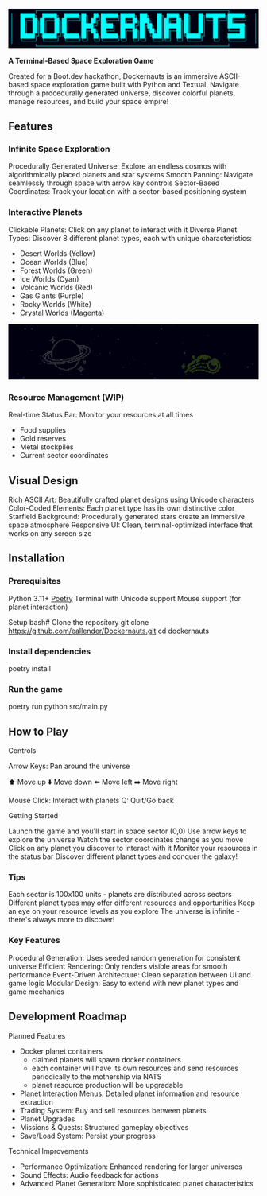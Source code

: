 ![Dockernauts](static/imgs/title-screen.png)

**A Terminal-Based Space Exploration Game**

Created for a Boot.dev hackathon,
Dockernauts is an immersive ASCII-based space exploration game built with Python and Textual. Navigate through a procedurally generated universe, discover colorful planets, manage resources, and build your space empire!

## Features

### Infinite Space Exploration

Procedurally Generated Universe: Explore an endless cosmos with algorithmically placed planets and star systems
Smooth Panning: Navigate seamlessly through space with arrow key controls
Sector-Based Coordinates: Track your location with a sector-based positioning system

### Interactive Planets

Clickable Planets: Click on any planet to interact with it
Diverse Planet Types: Discover 8 different planet types, each with unique characteristics:

- Desert Worlds (Yellow)
- Ocean Worlds (Blue)
- Forest Worlds (Green)
- Ice Worlds (Cyan)
- Volcanic Worlds (Red)
- Gas Giants (Purple)
- Rocky Worlds (White)
- Crystal Worlds (Magenta)

![planets](static/imgs/planets.png)

### Resource Management (WIP)

Real-time Status Bar: Monitor your resources at all times

- Food supplies
- Gold reserves
- Metal stockpiles
- Current sector coordinates

## Visual Design

Rich ASCII Art: Beautifully crafted planet designs using Unicode characters
Color-Coded Elements: Each planet type has its own distinctive color
Starfield Background: Procedurally generated stars create an immersive space atmosphere
Responsive UI: Clean, terminal-optimized interface that works on any screen size

## Installation

### Prerequisites

Python 3.11+
[Poetry](https://python-poetry.org/docs/)
Terminal with Unicode support
Mouse support (for planet interaction)

Setup
bash# Clone the repository
git clone https://github.com/eallender/Dockernauts.git
cd dockernauts

### Install dependencies
poetry install

### Run the game
poetry run python src/main.py

## How to Play
Controls

Arrow Keys: Pan around the universe

⬆️ Move up
⬇️ Move down
⬅️ Move left
➡️ Move right

Mouse Click: Interact with planets
Q: Quit/Go back

Getting Started

Launch the game and you'll start in space sector (0,0)
Use arrow keys to explore the universe
Watch the sector coordinates change as you move
Click on any planet you discover to interact with it
Monitor your resources in the status bar
Discover different planet types and conquer the galaxy!

### Tips

Each sector is 100x100 units - planets are distributed across sectors
Different planet types may offer different resources and opportunities
Keep an eye on your resource levels as you explore
The universe is infinite - there's always more to discover!

### Key Features

Procedural Generation: Uses seeded random generation for consistent universe
Efficient Rendering: Only renders visible areas for smooth performance
Event-Driven Architecture: Clean separation between UI and game logic
Modular Design: Easy to extend with new planet types and game mechanics

## Development Roadmap
Planned Features

- Docker planet containers
    - claimed planets will spawn docker containers
    - each container will have its own resources and send resources periodically to the mothership via NATS
    - planet resource production will be upgradable
- Planet Interaction Menus: Detailed planet information and resource extraction
- Trading System: Buy and sell resources between planets
- Planet Upgrades
- Missions & Quests: Structured gameplay objectives
- Save/Load System: Persist your progress

Technical Improvements

- Performance Optimization: Enhanced rendering for larger universes
- Sound Effects: Audio feedback for actions
- Advanced Planet Generation: More sophisticated planet characteristics